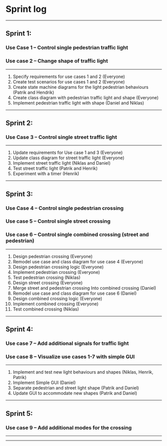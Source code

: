 # Sprint log

---

## Sprint 1:
### Use Case 1 – Control single pedestrian traffic light
### Use case 2 – Change shape of traffic light
---
1.	Specify requirements for use cases 1 and 2 (Everyone)
2.	Create test scenarios for use cases 1 and 2 (Everyone)
3.	Create state machine diagrams for the light pedestrian behaviours (Patrik and Hendrik)
4.	Create class diagram with pedestrian traffic light and shape (Everyone)
5.	Implement pedestrian traffic light with shape (Daniel and Niklas)
---

## Sprint 2:
### Use Case 3 – Control single street traffic light 
---
1.	Update requirements for Use case 1 and 3 (Everyone)
2.	Update class diagram for street traffic light (Everyone)
3.	Implement street traffic light (Niklas and Daniel)
4.	Test street traffic light (Patrik and Henrik)
5.	Experiment with a timer (Henrik)
---

## Sprint 3:
### Use Case 4 – Control single pedestrian crossing
### Use case 5 – Control single street crossing 
### Use case 6 – Control single combined crossing (street and pedestrian)
---
1.	Design pedestrian crossing (Everyone)
2.	Remodel use case and class diagram for use case 4 (Everyone)
3.	Design pedestrian crossing logic (Everyone)
4.	Implement pedestrian crossing (Everyone)
5.	Test pedestrian crossing (Niklas)
6.	Design street crossing (Everyone)
7.	Merge street and pedestrian crossing Into combined crossing (Daniel)
8.	Remodel use case and class diagram for use case 6 (Daniel)
9.	Design combined crossing logic (Everyone)
10.	Implement combined crossing (Everyone)
11.	Test combined crossing (Niklas)
---

## Sprint 4:
### Use case 7 – Add additional signals for traffic light 
### Use case 8 – Visualize use cases 1-7 with simple GUI
---
1.	Implement and test new light behaviours and shapes (Niklas, Henrik, Patrik)
2.	Implement Simple GUI (Daniel)
3.	Separate pedestrian and street light shape (Patrik and Daniel)
4.	Update GUI to accommodate new shapes (Patrik and Daniel)
---


## Sprint 5:
### Use case 9 – Add additional modes for the crossing

---

---

